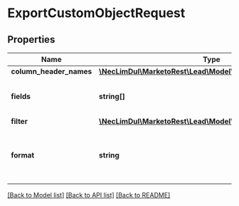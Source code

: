 # ExportCustomObjectRequest

## Properties

Name | Type | Description | Notes
------------ | ------------- | ------------- | -------------
**column_header_names** | [**\NecLimDul\MarketoRest\Lead\Model\ColumnHeaderNames**](ColumnHeaderNames.md) |  | [optional]
**fields** | **string[]** | Comma-separated list of custom object attributes to include in the file |
**filter** | [**\NecLimDul\MarketoRest\Lead\Model\ExportCustomObjectFilter**](ExportCustomObjectFilter.md) |  |
**format** | **string** | File format to create(\&quot;CSV\&quot;, \&quot;TSV\&quot;, \&quot;SSV\&quot;).  Default is \&quot;CSV\&quot; | [optional]

[[Back to Model list]](../../README.md#models) [[Back to API list]](../../README.md#endpoints) [[Back to README]](../../README.md)
